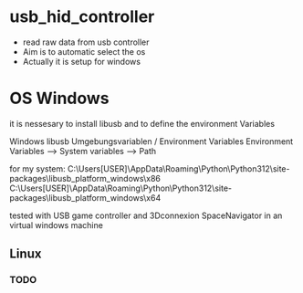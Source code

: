 # usb_hid_controller
- read raw data from usb controller
- Aim is to automatic select the os 
- Actually it is setup for windows

# OS Windows 
it is nessesary to install libusb and to define the environment Variables

Windows libusb Umgebungsvariablen  / Environment Variables
Environment Variables --> System variables --> Path

for my system:
C:\Users\[USER]\AppData\Roaming\Python\Python312\site-packages\libusb\_platform\_windows\x86  
C:\Users\[USER]\AppData\Roaming\Python\Python312\site-packages\libusb\_platform\_windows\x64

tested with USB game controller and 3Dconnexion SpaceNavigator in an virtual windows machine


## Linux 
### TODO
